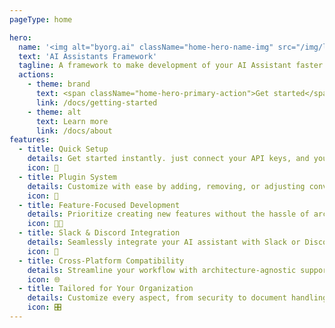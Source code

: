 ```yaml
---
pageType: home

hero:
  name: '<img alt="byorg.ai" className="home-hero-name-img" src="/img/logo_dark" />'
  text: 'AI Assistants Framework'
  tagline: A framework to make development of your AI Assistant faster and easier.
  actions:
    - theme: brand
      text: <span className="home-hero-primary-action">Get started</span>
      link: /docs/getting-started
    - theme: alt
      text: Learn more
      link: /docs/about
features:
  - title: Quick Setup
    details: Get started instantly. just connect your API keys, and your AI assistant is ready to go.
    icon: 🚀
  - title: Plugin System
    details: Customize with ease by adding, removing, or adjusting conversation flows through our flexible plugin system.
    icon: 🧩
  - title: Feature-Focused Development
    details: Prioritize creating new features without the hassle of architectural complexity. Focus on innovation.
    icon: 🧑‍💻
  - title: Slack & Discord Integration
    details: Seamlessly integrate your AI assistant with Slack or Discord for instant communication support.
    icon: 💬
  - title: Cross-Platform Compatibility
    details: Streamline your workflow with architecture-agnostic support, allowing you to develop and run anywhere.
    icon: 🌐
  - title: Tailored for Your Organization
    details: Customize every aspect, from security to document handling, to meet your organization’s needs effortlessly.
    icon: 🎛️
---
```

